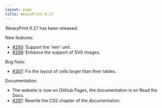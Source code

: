 ```yaml
---
layout: page
title: WeasyPrint 0.27
---
```


WeasyPrint 0.27 has been released.

New features:

* [#295](https://github.com/Kozea/WeasyPrint/pull/295):
  Support the 'rem' unit.
* [#299](https://github.com/Kozea/WeasyPrint/pull/299):
  Enhance the support of SVG images.

Bug fixes:

* [#307](https://github.com/Kozea/WeasyPrint/issues/307):
  Fix the layout of cells larger than their tables.

Documentation:

* The website is now on GitHub Pages, the documentation is on Read the Docs.
* [#297](https://github.com/Kozea/WeasyPrint/issues/297):
  Rewrite the CSS chapter of the documentation.


